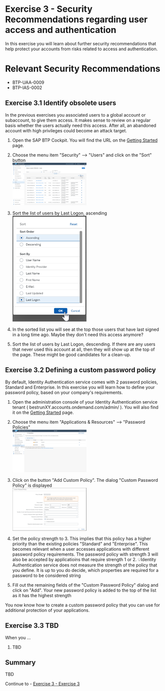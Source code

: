 # Exercise 3 - Security Recommendations regarding user access and authentication

In this exercise you will learn about further security recommendations that help protect your accounts from risks related to access and authentication. 

# Relevant Security Recommendations
- BTP-UAA-0009
- BTP-IAS-0002


## Exercise 3.1 Identify obsolete users

In the previous exercises you associated users to a global account or subaccount, to give them access. It makes sense to review on a regular basis whether the users actually need this access. After all, an abandoned account with high privileges could become an attack target.

1. Open the SAP BTP Cockpit. You will find the URL on the [Getting Started](/exercises/ex0) page.

2. Choose the menu item "Security" --> "Users" and click on the "Sort" button
<br><img src="/exercises/ex3/images/Cockpit_Users.png" width="50%">

3. Sort the list of users by Last Logon, ascending
<br><img src="/exercises/ex3/images/User_List_Sort.png" width="50%">

4. In the sorted list you will see at the top those users that have last signed in a long time ago. Maybe they don't need this access anymore?

5. Sort the list of users by Last Logon, descending. If there are any users that never used this account at all, then they will show up at the top of the page. These might be good candidates for a clean-up. 

## Exercise 3.2 Defining a custom password policy

By default, Identity Authentication service comes with 2 password policies, Standard and Enterprise. In this exercise you will learn how to define your password policy, based on your company's requirements.

1. Open the administration console of your Identity Authentication service tenant ( bestrunXY.accounts.ondemand.com/admin/ ). You will also find it on the [Getting Started](/exercises/ex0) page.

2. Choose the menu item "Applications & Resources" --> "Password Policies"
<br><img src="/exercises/ex3/images/Menu_Item_Password_Policies.png" width="50%">

3. Click on the button "Add Custom Policy". The dialog "Custom Password Policy" is displayed
<br><img src="/exercises/ex3/images/Custom_Password_Policy.png" width="50%">

4. Set the policy strength to 3. This implies that this policy has a higher priority than the existing policies "Standard" and "Enterprise". This becomes relevant when a user accesses applications with different password policy requirements. The password policy with strength 3 will also be accepted by applicatioins that require strength 1 or 2.
💡Identity Authentication service does not measure the strength of the policy that you define. It is up to you do decide, which properties are required for a password to be considered string

5. Fill out the remaining fields of the "Custom Password Policy" dialog and click on "Add". Your new password policy is added to the top of the list as it has the highest strength

You now know how to create a custom password policy that you can use for additional protection of your applications. 

## Exercise 3.3 TBD

When you ...

1. TBD

## Summary

TBD

Continue to - [Exercise 3 - Exercise 3 ](../ex3/README.md)
